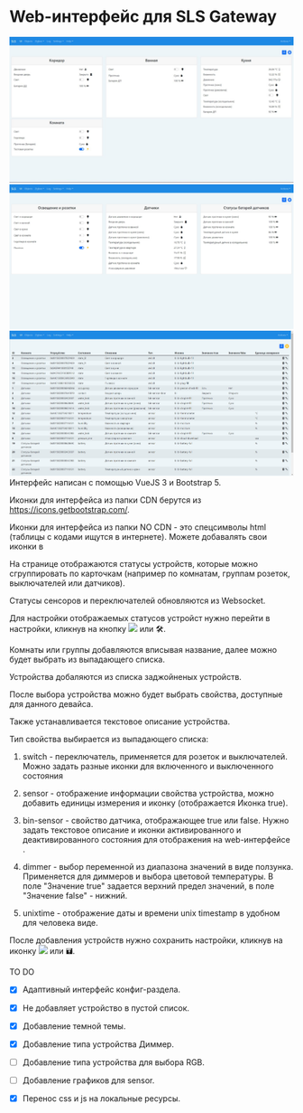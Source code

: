 <h1>Web-интерфейс для SLS Gateway</h1>
<img src="ui.html.jpg">
<img src="ui.html_1.jpg">
<img src="ui.html_config.jpg">
Интерфейс написан с помощью VueJS 3 и Bootstrap 5.

Иконки для интерфейса из папки CDN берутся из https://icons.getbootstrap.com/.

Иконки для интерфейса из папки NO CDN - это спецсимволы html (таблицы с кодами ищутся в интернете). Можете добавалять свои иконки в <datalist id="icons">...</datalist>

На странице отображаются статусы устройств, которые можно сгруппировать по карточкам (например по комнатам, группам розеток, выключателей или датчиков).

Статусы сенсоров и переключателей обновляются из Websocket.

Для настройки отображаемых статусов устройст нужно перейти в настройки, кликнув на кнопку <img src="https://icons.getbootstrap.com/assets/icons/gear-fill.svg"> или &#128736;.

Комнаты или группы добавляются вписывая название, далее можно будет выбрать из выпадающего списка.

Устройства добаляются из списка заджойненых устройств.

После выбора устройства можно будет выбрать свойства, доступные для данного девайса.

Также устанавливается текстовое описание устройства.

Тип свойства выбирается из выпадающего списка:

1. switch - переключатель, применяется для розеток и выключателей. Можно задать разные иконки для включенного и выключенного состояния

2. sensor - отображение информации свойства устройства, можно добавить единицы измерения и иконку (отображается Иконка true).

3. bin-sensor - свойство датчика, отображающее true или false. Нужно задать текстовое описание и иконки активированного и деактивированного состояния для отображения на web-интерфейсе .

4. dimmer - выбор переменной из диапазона значений в виде ползунка. Применяется для диммеров и выбора цветовой температуры. В поле "Значение true" задается верхний предел значений, в поле "Значение false" - нижний.

5. unixtime - отображение даты и времени unix timestamp в удобном для человека виде. 

После добавления устройств нужно сохранить настройки, кликнув на иконку <img src="https://icons.getbootstrap.com/assets/icons/save-fill.svg"> или &#128428;.

TO DO
- [X] Адаптивный интерфейс конфиг-раздела.
- [X] Не добавляет устройство в пустой список.
- [X] Добавление темной темы.
- [X] Добавление типа устройства Диммер.
- [ ] Добавление типа устройства для выбора RGB.
- [ ] Добавление графиков для sensor.
- [X] Перенос css и js на локальные ресурсы.

